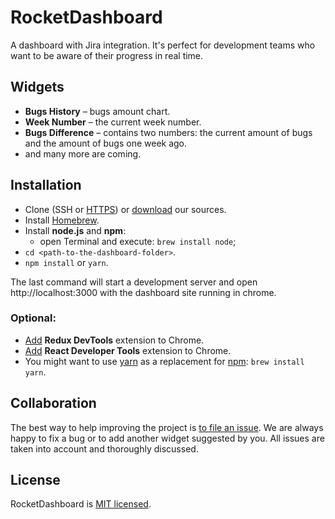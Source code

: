 # RocketDashboard

A dashboard with Jira integration.
It's perfect for development teams who want to be aware of their progress in real time.

## Widgets

- **Bugs History** – bugs amount chart.
- **Week Number** – the current week number.
- **Bugs Difference** – contains two numbers: the current amount of bugs and the amount of bugs one week ago.
- and many more are coming.

## Installation

- Clone (SSH or [HTTPS](https://github.com/rocket-internet-berlin/RocketDashboard.git)) or [download](https://github.com/rocket-internet-berlin/RocketDashboard/archive/master.zip) our sources.
- Install [Homebrew](https://brew.sh).
- Install **node.js** and **npm**:
  - open Terminal and execute: `brew install node`;
- `cd <path-to-the-dashboard-folder>`.
- `npm install` or `yarn`.

The last command will start a development server and open http://localhost:3000 with the dashboard site running in chrome.

### Optional:

- [Add](https://chrome.google.com/webstore/detail/redux-devtools/lmhkpmbekcpmknklioeibfkpmmfibljd) **Redux DevTools** extension to Chrome.
- [Add](https://chrome.google.com/webstore/detail/react-developer-tools/fmkadmapgofadopljbjfkapdkoienihi) **React Developer Tools** extension to Chrome.
- You might want to use [yarn](https://yarnpkg.com) as a replacement for [npm](https://www.npmjs.com): `brew install yarn`.

## Collaboration

The best way to help improving the project is [to file an issue](https://github.com/rocket-internet-berlin/RocketDashboard/issues/new). We are always happy to fix a bug or to add another widget suggested by you. All issues are taken into account and thoroughly discussed.

## License

RocketDashboard is [MIT licensed](./LICENSE).

